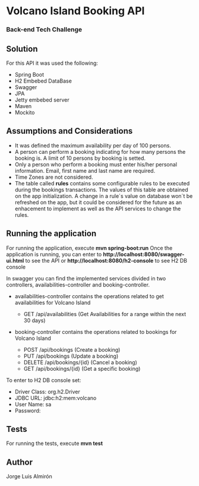 # Volcano Island Booking API
### Back-end Tech Challenge

## Solution
For this API it was used the following: 
- Spring Boot
- H2 Embebed DataBase
- Swagger 
- JPA
- Jetty embebed server
- Maven
- Mockito

## Assumptions and Considerations

* It was defined the maximum availability per day of 100 persons. 
* A person can perform a booking indicating for how many persons the booking is. A limit of 10 persons by booking is setted.
* Only a person who perform a booking must enter his/her personal information. Email, first name and last name are required.
* Time Zones are not considered.
* The table called **rules** contains some configurable rules to be executed during the bookings transactions. The values of this table are obtained on the app initialization. A change in a rule´s value on database won´t be refreshed on the app, but it could be considered for the future as an enhacement to implement as well as the API services to change the rules. 

## Running the application

For running the application, execute **mvn spring-boot:run**
Once the application is running, you can enter to **http://localhost:8080/swagger-ui.html** to see the API or **http://localhost:8080/h2-console** to see H2 DB console

In swagger you can find the implemented services divided in two controllers, availabilities-controller and booking-controller.

* availabilities-controller contains the operations related to get availabilities for Volcano Island
  * GET /api/availabilities (Get Availabilities for a range within the next 30 days)

* booking-controller contains the operations related to bookings for Volcano Island
  * POST /api/bookings (Create a booking)
  * PUT /api/bookings (Update a booking)
  * DELETE /api/bookings/{id} (Cancel a booking)
  * GET /api/bookings/{id} (Get a specific booking)

To enter to H2 DB console set:

- Driver Class: org.h2.Driver
- JDBC URL: jdbc:h2:mem:volcano
- User Name: sa
- Password: 

## Tests

For running the tests, execute **mvn test**

## Author
Jorge Luis Almirón



